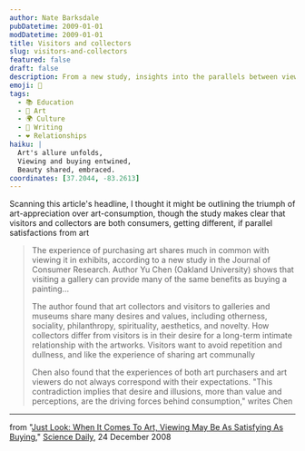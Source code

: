 ```yaml
---
author: Nate Barksdale
pubDatetime: 2009-01-01
modDatetime: 2009-01-01
title: Visitors and collectors
slug: visitors-and-collectors
featured: false
draft: false
description: From a new study, insights into the parallels between viewing and purchasing art, revealing that both experiences can provide similar satisfactions.
emoji: 🎨
tags:
  - 📚 Education
  - 🎨 Art
  - 🌍 Culture
  - 📝 Writing
  - ❤️ Relationships
haiku: |
  Art's allure unfolds,  
  Viewing and buying entwined,  
  Beauty shared, embraced.
coordinates: [37.2044, -83.2613]
---
```


Scanning this article's headline, I thought it might be outlining the triumph of art-appreciation over art-consumption, though the study makes clear that visitors and collectors are both consumers, getting different, if parallel satisfactions from art

> The experience of purchasing art shares much in common with viewing it in exhibits, according to a new study in the Journal of Consumer Research. Author Yu Chen (Oakland University) shows that visiting a gallery can provide many of the same benefits as buying a painting…
>
> The author found that art collectors and visitors to galleries and museums share many desires and values, including otherness, sociality, philanthropy, spirituality, aesthetics, and novelty. How collectors differ from visitors is in their desire for a long-term intimate relationship with the artworks. Visitors want to avoid repetition and dullness, and like the experience of sharing art communally
>
> Chen also found that the experiences of both art purchasers and art viewers do not always correspond with their expectations. "This contradiction implies that desire and illusions, more than value and perceptions, are the driving forces behind consumption," writes Chen

---

from "[Just Look: When It Comes To Art, Viewing May Be As Satisfying As Buying](http://web.archive.org/web/20240713004634/https://www.sciencedaily.com/releases/2008/12/081215111423.htm)," [Science Daily](http://web.archive.org/web/20240713004634/https://www.sciencedaily.com/releases/2008/12/081215111423.htm), 24 December 2008
